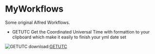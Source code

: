 # MyWorkflows
Some original Alfred Workflows.

- GETUTC
Get the Coordinated Universal Time with formattion to your clipboard which make it easily to finish your yml date set

![GETUTC](https://github.com/PluckySaltyfish/MyWorkflows/screenshot/getutc.png)
download:[GETUTC](https://github.com/PluckySaltyfish/MyWorkflows/raw/master/download/GETUTC.alfredworkflow)